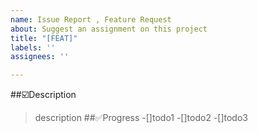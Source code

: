 ```yaml
---
name: Issue Report , Feature Request
about: Suggest an assignment on this project
title: "[FEAT]"
labels: ''
assignees: ''

---
```


##☑️Description
>description
##✅Progress
-[]todo1
-[]todo2
-[]todo3
